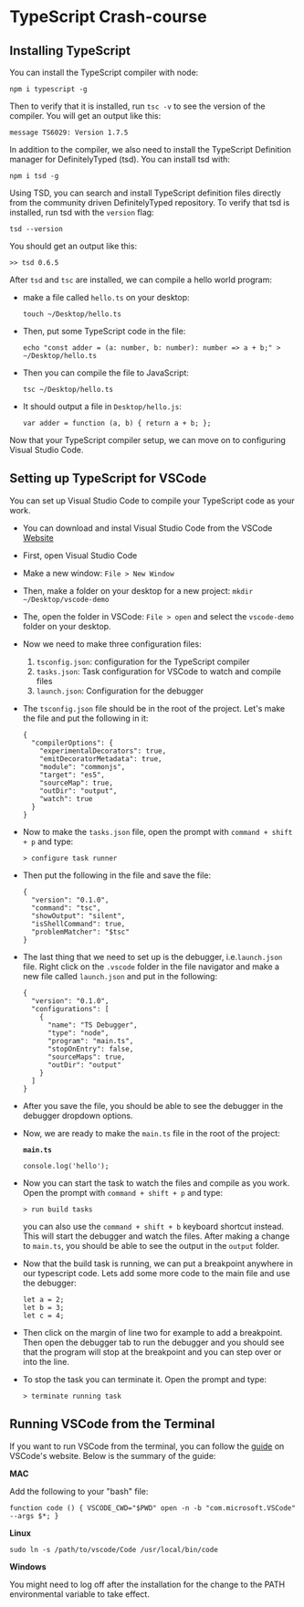 # TypeScript Crash-course

## Installing TypeScript

You can install the TypeScript compiler with node:

~~~~{.numberLines .bash startFrom="1"}
npm i typescript -g
~~~~~~~

Then to verify that it is installed, run `tsc -v` to see the version of the compiler. You will get an output like this:

~~~~~~~
message TS6029: Version 1.7.5
~~~~~~~

In addition to the compiler, we also need to install the TypeScript Definition manager for DefinitelyTyped (tsd). You can install tsd with:

~~~~{.numberLines .bash startFrom="1"}
npm i tsd -g
~~~~~~~

Using TSD, you can search and install TypeScript definition files directly from the community driven DefinitelyTyped repository. To verify that tsd is installed, run tsd with the `version` flag:

~~~~{.numberLines .bash startFrom="1"}
tsd --version
~~~~~~~

You should get an output like this:

~~~~~~~
>> tsd 0.6.5
~~~~~~~

After `tsd` and `tsc` are installed, we can compile a hello world program:

- make a file called `hello.ts` on your desktop:

    ~~~~{.numberLines .bash startFrom="1"}
    touch ~/Desktop/hello.ts
    ~~~~~~~

- Then, put some TypeScript code in the file:

    ~~~~{.numberLines .bash startFrom="1"}
    echo "const adder = (a: number, b: number): number => a + b;" > ~/Desktop/hello.ts
    ~~~~~~~

- Then you can compile the file to JavaScript:

    ~~~~{.numberLines .bash startFrom="1"}
    tsc ~/Desktop/hello.ts
    ~~~~~~~

- It should output a file in `Desktop/hello.js`:

    ~~~~{.numberLines .javascript startFrom="1"}
    var adder = function (a, b) { return a + b; };
    ~~~~~~~

Now that your TypeScript compiler setup, we can move on to configuring Visual Studio Code.

## Setting up TypeScript for VSCode

You can set up Visual Studio Code to compile your TypeScript code as your work.

- You can download and instal Visual Studio Code from the VSCode [Website](https://code.visualstudio.com/)
- First, open Visual Studio Code
- Make a new window: `File > New Window`
- Then, make a folder on your desktop for a new project: `mkdir ~/Desktop/vscode-demo`
- The, open the folder in VSCode: `File > open` and select the `vscode-demo` folder on your desktop.
- Now we need to make three configuration files:

    1. `tsconfig.json`: configuration for the TypeScript compiler
    2. `tasks.json`: Task configuration for VSCode to watch and compile files
    3. `launch.json`: Configuration for the debugger

- The `tsconfig.json` file should be in the root of the project. Let's make the file and put the following in it:

    ~~~~~~~
    {
      "compilerOptions": {
        "experimentalDecorators": true,
        "emitDecoratorMetadata": true,
        "module": "commonjs",
        "target": "es5",
        "sourceMap": true,
        "outDir": "output",
        "watch": true
      }
    }
    ~~~~~~~
- Now to make the `tasks.json` file, open the prompt with `command + shift + p` and type:

    ~~~~~~~
    > configure task runner
    ~~~~~~~

- Then put the following in the file and save the file:

    ~~~~~~~
    {
      "version": "0.1.0",
      "command": "tsc",
      "showOutput": "silent",
      "isShellCommand": true,
      "problemMatcher": "$tsc"
    }
    ~~~~~~~

- The last thing that we need to set up is the debugger, i.e.`launch.json` file. Right click on the `.vscode` folder in the file navigator and make a new file called `launch.json` and put in the following:

    ~~~~~~~
    {
      "version": "0.1.0",
      "configurations": [
        {
          "name": "TS Debugger",
          "type": "node",
          "program": "main.ts",
          "stopOnEntry": false,
          "sourceMaps": true,
          "outDir": "output"
        }
      ]
    }
    ~~~~~~~

- After you save the file, you should be able to see the debugger in the debugger dropdown options.

- Now, we are ready to make the `main.ts` file in the root of the project:

    **`main.ts`**

    ~~~~{.numberLines .java startFrom="1"}
    console.log('hello');
    ~~~~~~~

- Now you can start the task to watch the files and compile as you work. Open the prompt with `command + shift + p` and type:

    ~~~~~~~
    > run build tasks
    ~~~~~~~

    you can also use the `command + shift + b` keyboard shortcut instead. This will start the debugger and watch the files. After making a change to `main.ts`, you should be able to see the output in the `output` folder.

- Now that the build task is running, we can put a breakpoint anywhere in our typescript code. Lets add some more code to the main file and use the debugger:

    ~~~~{.numberLines .java startFrom="1"}
    let a = 2;
    let b = 3;
    let c = 4;
    ~~~~~~~

- Then click on the margin of line two for example to add a breakpoint. Then open the debugger tab to run the debugger and you should see that the program will stop at the breakpoint and you can step over or into the line.

- To stop the task you can terminate it. Open the prompt and type:

    ~~~~~~~
    > terminate running task
    ~~~~~~~

## Running VSCode from the Terminal

If you want to run VSCode from the terminal, you can follow the [guide](https://code.visualstudio.com/Docs/editor/setup) on VSCode's website. Below is the summary of the guide:

**MAC**

Add the following to your "bash" file:

~~~~~~~
function code () { VSCODE_CWD="$PWD" open -n -b "com.microsoft.VSCode" --args $*; }
~~~~~~~

**Linux**

~~~~~~~
sudo ln -s /path/to/vscode/Code /usr/local/bin/code
~~~~~~~

**Windows**

You might need to log off after the installation for the change to the PATH environmental variable to take effect.
